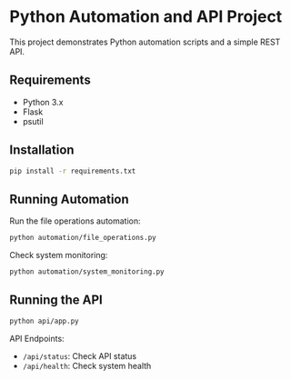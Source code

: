 # Python Automation and API Project

This project demonstrates Python automation scripts and a simple REST API.

## Requirements

- Python 3.x
- Flask
- psutil

## Installation

```bash
pip install -r requirements.txt
```

## Running Automation

Run the file operations automation:
```bash
python automation/file_operations.py
```

Check system monitoring:
```bash
python automation/system_monitoring.py
```

## Running the API

```bash
python api/app.py
```

API Endpoints:
- `/api/status`: Check API status
- `/api/health`: Check system health
